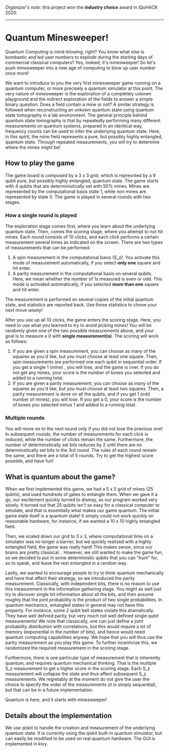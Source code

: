 
_Organizer's note:_ this project won the **industry choice** award in iQuHACK 2020.

---

# Quantum Minesweeper!

Quantum Computing is mind-blowing, right? You know what else is bombastic and led user numbers to explode during the starting days of commercial classical computers? Yes, indeed, it's minesweeper! So let's push minesweeper into a new age of computing to blow up user number once more! 

We want to introduce to you the very first minesweeper game running on a quantum computer, or more precisely a quantum simulator at this point. The very nature of minesweeper is the exploration of a completely unkown playground and the indirect exploration of the fields to answer a simple binary question: Does a field contain a mine or not? A similar strategy is followed when reconstructing an unkown quantum state using quantum state tomography in a lab environment. The general principle behind quantum state tomography is that by repeatedly performing many different measurements on quantum systems, prepared in an identical way, frequency counts can be used to infer the underlying quantum state. Here, in this spirit, the mine field represents a pure, but possibly highly entangled, quantum state. Through repeated measurements, you will try to determine where the mines might be!


## How to play the game
The game board is composed by a 3 x 3 grid, which is represnted by a 9 qubit pure, but possibly highly entangled, quantum state. The game starts with 4 qubits that are deterministically set with 50% mines. Mines are represented by the computational basis state 1, while non mines are represented by state 0. The game is played in several rounds with two stages. 

### How a single round is played
The exploration stage comes first, where you learn about the underlying quantum state. Then, comes the scoring stage, where you attempt to not hit mines. Each round consists of 10 clicks, and each click performs a certain measurement several times as indicated on the screen. There are two types of measurements that can be performed.

1. A spin measurement in the computational basis (S_z). You activate this mode of measurement automatically, if you select **only one** square and hit enter. 
2. A parity measurement in the computational basis on several qubits. Here, we mean whether the number of 1s measured is even or odd. This mode is activated automatically, if you selected **more than one** square and hit enter.

The measurement is performed on several copies of the initial quantum state, and statistics are reported back. Use those statistics to chooe your next move wisely!

After you use up all 10 clicks, the game enters the scoring stage. Here, you need to use what you learned to try to avoid picking mines! You will be randomly given one of the two possible measurements above, and your goal is to measure a 0 with **single measurement(s)**. The scoring will work as follows:

1. If you are given a spin measurement, you can choose as many of the squares as you'd like, but you must choose at least one square. Then, spin measurements are performed one each qubit in sequential order. If you get a single 1 (mine) , you will lose, and the game is over. If you do not get any mines, your score is the number of boxes you selected and added to a running total.
2. If you are given a parity measurement, you can choose as many of the squares as you'd like, but you must choose at least two squares. Then, a parity measurement is done on all the qubits, and if you get 1 (odd number of mines), you will lose. If you get a 0, your score is the number of boxes you selected minus 1 and added to a running total.

### Multiple rounds
You will move on to the next round only if you did not lose the previous one! In subsequent rounds, the number of measurements for each click is reduced, while the number of clicks remain the same. Furthermore, the number of determinstically set bits reduces by 2 until there are no determinstically set bits in the 3rd round. The rules of each round remain the same, and there are a total of 5 rounds. Try to get the highest score possible, and have fun!

## What is quantum about the game?
When we first implemented this game, we had a 5 x 5 grid of mines (25 qubits), and used hundreds of gates to entangle them. When we gave it a go, our excitement quickly turned to dismay, as our program worked very slowly. It turned out that 25 qubits isn't so easy for a classical computer to simulate, and that is essentially what makes our game quantum. The initial game state itself is a quantum state! It simply could not work quickly on reasonable hardware, for instance, if we wanted a 10 x 10 highly entangled field. 

Then, we scaled down our grid to 3 x 3, where computational time on a simulator was no longer a barrier, but we quickly realized with a highly entangled field, the game was really hard! This makes sense, since our brains are pretty classical... However, we still wanted to make the game fun, so we decided to put in some deterministic qubits that you can "hunt" for, so to speak, and leave the rest entangled in a random way. 

Lastly, we wanted to encourage people to try to think quantum mechanically and have that affect their strategy, so we introduced the parity measurement. Classically, with independent bits, there is no reason to use this measurement in the information gathering stage. You might as well just try to discover single bit information about all the bits, and then assume roughly that the joint probability is the product of two single probabilities. In quantum mechanics, entangled states in general may not have this property. For instance, some 2 qubit bell states violate this dramatically. They have well defined parity, but very much not well defined single qubit measurements! We note that classically, one can just define a joint probability distribution with correlations, but this would require a lot of memory (exponential in the number of bits), and hence would need quantum computing capabilities anyway. We hope that you will thus use the parity measurement as you play this game. To further incentivize this, we randomized the required measurement in the scoring stage. 

Furthermore, there is one particular type of measurement that is inherently quantum, and requires quantum mechanical thinking. That is the multiple S_z measurement to get a higher score in the scoring stage. Each S_z measurement will collapse the state and thus affect subsequent S_z measurements. We regretably at the moment do not give the user the choice to specify the order of the measurements (it is simply sequential), but that can be in a future implementation. 

Quantum is here, and it starts with minesweeper!

## Details about the implementation
We use qiskit to handle the creation and measurement of the underlying quantum state. It is currently using the qiskit built-in quantum simulator, but can easily be modified to be used on real quantum hardware. The GUI is implemented in kivy. 
